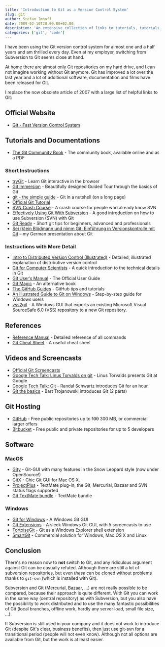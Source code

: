 ```yaml
---
title: 'Introduction to Git as a Version Control System'
slug: git
author: Stefan Imhoff
date: 2009-02-10T20:00:00+02:00
description: 'An extensive collection of links to tutorials, tutorials, screencasts and documentations on Git.'
categories: ['git', 'code']
---
```


I have been using the Git version control system for almost one and a half years and am thrilled every day. Even at my employer, switching from Subversion to Git seems close at hand.

At home there are almost only Git repositories on my hard drive, and I can not imagine working without Git anymore. Git has improved a lot over the last year and a lot of additional software, documentation and films have been released for Git.

I replace the now obsolete article of 2007 with a large list of helpful links to Git:

## Official Website

- [Git - Fast Version Control System](https://git-scm.com/)

## Tutorials and Documentations

- [The Git Community Book](https://git-scm.com/book) - The community book, available online and as a PDF

### Short Instructions

- [tryGit](http://try.github.io/levels/1/challenges/1) - Learn Git interactive in the browser
- [Git Immersion](http://gitimmersion.com/) - Beautifully designed Guided Tour through the basics of Git
- [git - the simple guide](http://rogerdudler.github.io/git-guide/) - Git in a nutshell (on a long page)
- [Official Git Tutorial](https://www.kernel.org/pub/software/scm/git/docs/gittutorial.html)
- [SVN Crash Course](https://git-scm.com/course/svn.html) - A crash course for people who already know SVN
- [Effectively Using Git With Subversion](https://www.viget.com/articles/effectively-using-git-with-subversion) - A good introduction on how to use Subversion (SVN) with Git
- [Git Ready](http://gitready.com/) - Short git tips for beginners, advanced and professionals
- [Sei (k)ein Blödmann und nimm Git: Einführung in Versionskontrolle mit Git](https://www.slideshare.net/kogakure/sei-kein-bldmann-und-nimm-git-1830449/) – my German presentation about Git

### Instructions with More Detail

- [Intro to Distributed Version Control (Illustrated)](https://betterexplained.com/articles/intro-to-distributed-version-control-illustrated/) - Detailed, illustrated explanation of distributive version control
- [Git for Computer Scientists](http://eagain.net/articles/git-for-computer-scientists/) - A quick introduction to the technical details in Git
- [Git User’s Manual](https://www.kernel.org/pub/software/scm/git/docs/user-manual.html) - The Official User Guide
- [Git Magic](http://www-cs-students.stanford.edu/~blynn/gitmagic/) - An alternative book
- [The GitHub Guides](https://help.github.com/) - GitHub tips and tutorials
- [An Illustrated Guide to Git on Windows](http://nathanj.github.io/gitguide/) - Step-by-step guide for Windows users
- [vss2git](https://github.com/trevorr/vss2git) - A Windows GUI that exports an existing Microsoft Visual SourceSafe 6.0 (VSS) repository to a new Git repository.

## References

- [Reference Manual](https://www.kernel.org/pub/software/scm/git/docs/) - Detailed reference of all commands
- [Git Cheat Sheet](http://zrusin.blogspot.com/2007/09/git-cheat-sheet.html) - A useful cheat sheet

## Videos and Screencasts

- [Official Git Screencasts](https://git-scm.com/videos)
- [Google Tech Talk: Linus Torvalds on git](https://www.youtube.com/watch?v=4XpnKHJAok8) - Linus Torvalds presents Git at Google
- [Google Tech Talk: Git](https://www.youtube.com/watch?v=8dhZ9BXQgc4) - Randal Schwartz introduces Git for an hour
- [Git the basics](http://excess.org/article/2008/07/ogre-git-tutorial/) - Bart Trojanowski introduces Git (2 parts)

## Git Hosting

- [GitHub](https://github.com/) - Free public repositories up to <del>100</del> <into>300</ins> MB, or commercial larger offers
- [Bitbucket](https://bitbucket.org/) - Free public and private repositories for up to 5 developers

## Software

### MacOS

- [Gity](https://github.com/beheadedmyway/gity) - Git-GUI with many features in the Snow Leopard style (now under OpenSource!)
- [GitX](http://gitx.frim.nl/) - Chic Git GUI for Mac OS X.
- [ProjectPlus](http://ciaranwal.sh/2008/08/05/textmate-plug-in-projectplus) - TextMate plug-in, the Git, Mercurial, Bazaar and SVN status flags supported
- [Git TextMate bundle](https://github.com/jcf/git-tmbundle) - TextMate bundle

### Windows

- [Git for Windows](https://gitforwindows.org/) - A Windows Git GUI
- [Git Extensions](http://gitextensions.github.io/) - A sleek Windows Git GUI, with 5 screencasts to use
- [TortoiseGit](https://tortoisegit.org) - Git as a Windows Explorer shell extension
- [SmartGit](https://www.syntevo.com/smartgit/) - Commercial solution for Windows, Mac OS X and Linux

## Conclusion

There's no reason now to **not** switch to Git, and any ridiculous argument against Git can be casually refuted. Although there are still a lot of subversion repositories, but even _these_ can be cloned without problems thanks to `git-svn` (which is installed with Git).

Subversion and Git (Mercurial, Bazaar, …) are not really possible to be compared, because their approach is quite different. With Git you can work in the same way (central repository) as with Subversion, but you also have the possibility to work distributed and to use the many fantastic possibilities of Git (local branches, offline work, hardly any server load, small file size, …).

If Subversion is still used in your company and it does not work to introduce Git (despite Git's clear, business benefits), then just use git-svn for a transitional period (people will not even know). Although not all options are available from Git, but the work is at least easier.
